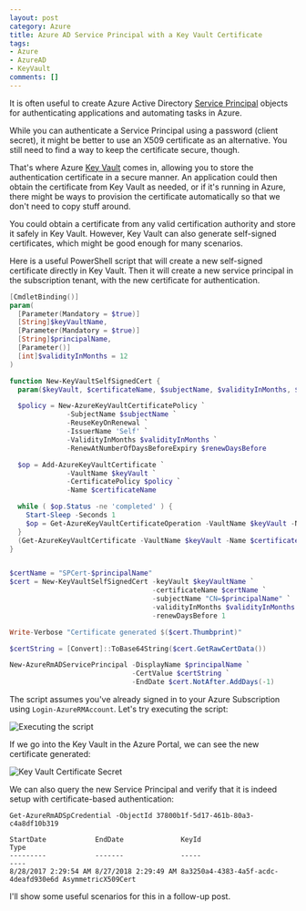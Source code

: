 ```yaml
---
layout: post
category: Azure
title: Azure AD Service Principal with a Key Vault Certificate 
tags:
- Azure
- AzureAD
- KeyVault
comments: []
---
```

It is often useful to create Azure Active Directory [Service Principal](https://docs.microsoft.com/en-us/azure/active-directory/develop/active-directory-application-objects)
objects for authenticating applications and automating tasks in Azure.

While you can authenticate a Service Principal using a password (client secret),
it might be better to use an X509 certificate as an alternative. You still need to
find a way to keep the certificate secure, though.

That's where Azure [Key Vault](https://docs.microsoft.com/en-us/azure/key-vault/key-vault-whatis)
comes in, allowing you to store the authentication certificate in a secure manner. An
application could then obtain the certificate from Key Vault as needed, or if it's
running in Azure, there might be ways to provision the certificate automatically
so that we don't need to copy stuff around.

You could obtain a certificate from any valid certification authority and store it
safely in Key Vault. However, Key Vault can also generate self-signed certificates,
which might be good enough for many scenarios.

Here is a useful PowerShell script that will create a new self-signed certificate
directly in Key Vault. Then it will create a new service principal in the subscription
tenant, with the new certificate for authentication.

```powershell
[CmdletBinding()]
param(
  [Parameter(Mandatory = $true)]
  [String]$keyVaultName,
  [Parameter(Mandatory = $true)]
  [String]$principalName,
  [Parameter()]
  [int]$validityInMonths = 12
)

function New-KeyVaultSelfSignedCert {
  param($keyVault, $certificateName, $subjectName, $validityInMonths, $renewDaysBefore)

  $policy = New-AzureKeyVaultCertificatePolicy `
              -SubjectName $subjectName `
              -ReuseKeyOnRenewal `
              -IssuerName 'Self' `
              -ValidityInMonths $validityInMonths `
              -RenewAtNumberOfDaysBeforeExpiry $renewDaysBefore

  $op = Add-AzureKeyVaultCertificate `
              -VaultName $keyVault `
              -CertificatePolicy $policy `
              -Name $certificateName

  while ( $op.Status -ne 'completed' ) {
    Start-Sleep -Seconds 1
    $op = Get-AzureKeyVaultCertificateOperation -VaultName $keyVault -Name $certificateName
  }
  (Get-AzureKeyVaultCertificate -VaultName $keyVault -Name $certificateName).Certificate
}


$certName = "SPCert-$principalName"
$cert = New-KeyVaultSelfSignedCert -keyVault $keyVaultName `
                                   -certificateName $certName `
                                   -subjectName "CN=$principalName" `
                                   -validityInMonths $validityInMonths `
                                   -renewDaysBefore 1

Write-Verbose "Certificate generated $($cert.Thumbprint)"

$certString = [Convert]::ToBase64String($cert.GetRawCertData())

New-AzureRmADServicePrincipal -DisplayName $principalName `
                              -CertValue $certString `
                              -EndDate $cert.NotAfter.AddDays(-1)
```

The script assumes you've already signed in to your Azure Subscription using
`Login-AzureRMAccount`. Let's try executing the script:

![Executing the script]({{site.images_base}}/2017/ad-spwithcert.png)

If we go into the Key Vault in the Azure Portal, we can see the new certificate generated:

![Key Vault Certificate Secret]({{site.images_base}}/2017/kv-certificate.png)

We can also query the new Service Principal and verify that it is indeed setup with 
certificate-based authentication:

```text
Get-AzureRmADSpCredential -ObjectId 37800b1f-5d17-461b-80a3-c4a8df10b319

StartDate            EndDate              KeyId                                Type
---------            -------              -----                                ----
8/28/2017 2:29:54 AM 8/27/2018 2:29:49 AM 8a3250a4-4383-4a5f-acdc-4deafd930e6d AsymmetricX509Cert
```

I'll show some useful scenarios for this in a follow-up post.